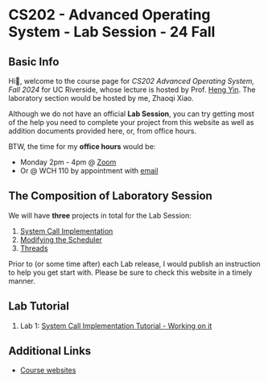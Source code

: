# CS202 - Advanced Operating System - Lab Session - 24 Fall

## Basic Info

Hi👋, welcome to the course page for *CS202 Advanced Operating System, Fall 2024* for UC Riverside, whose lecture is hosted by Prof. [Heng Yin](https://www.cs.ucr.edu/~heng/). The laboratory section would be hosted by me, Zhaoqi Xiao. 

Although we do not have an official **Lab Session**, you can try getting most of the help you need to complete your project from this website as well as addition documents provided here, or, from office hours. 

BTW, the time for my **office hours** would be:

* Monday 2pm - 4pm @ [Zoom](https://ucr.zoom.us/j/91841068999?pwd=pgoHm11EtQ1nvmz70sfpQBTUJEDTam.1)
* Or @ WCH 110 by appointment with [email](mailto:zxiao033@ucr.edu)

## The Composition of Laboratory Session

We will have **three** projects in total for the Lab Session:

1. [System Call Implementation](https://www.cs.ucr.edu/~heng/teaching/cs202-fall24/lab1.pdf)
2. [Modifying the Scheduler](https://www.cs.ucr.edu/~heng/teaching/cs202-fall24/lab2.pdf)
3. [Threads](https://www.cs.ucr.edu/~heng/teaching/cs202-fall24/lab3.pdf)

Prior to (or some time after) each Lab release, I would publish an instruction to help you get start with. Please be sure to check this website in a timely manner.

## Lab Tutorial

1. Lab 1: [System Call Implementation Tutorial - Working on it]()

## Additional Links

* [Course websites](https://www.cs.ucr.edu/~heng/teaching/cs202-fall24/index.html)